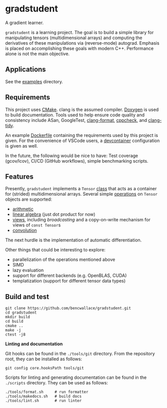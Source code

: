 # gradstudent

A gradient learner.

`gradstudent` is a learning project. The goal is to build a simple library for manipulating tensors (multidimensional arrays)
and computing the derivatives of these manipulations via (reverse-mode) autograd. Emphasis is placed on accomplishing these
goals with modern C++. Performance alone is not the main objective.

## Applications

See the [examples](examples/README.md) directory.

## Requirements

This project uses [CMake](CMakeLists.txt). clang is the assumed compiler. [Doxygen](Doxyfile) is used to build documentation.
Tools used to help ensure code quality and consistency include ASan, GoogleTest, [clang-format](tools/format.sh), [cppcheck](tools/lint.sh), and [clang-tidy](.clang-tidy).

An example [Dockerfile](./Dockerfile) containing the requirements used by this project is given. For the convenience
of VSCode users, a [devcontainer](./.devcontainer.json) configuration is given as well.

In the future, the following would be nice to have: Test coverage (gcov/lcov), CI/CD (GitHub workflows), simple benchmarking scripts.

## Features

Presently, `gradstudent` implements a `Tensor` [class](src/include/tensor.h) that acts as a container for (strided) multidimensional arrays.
Several simple [operations](src/include/ops.h) on `Tensor` objects are supported:

* [arithmetic](src/ops/arithmetic.cpp)
* [linear algebra](src/ops/linalg.cpp) (just dot product for now)
* [views](src/ops/views.cpp), including *broadcasting* and a copy-on-write mechanism for views of `const Tensor`s
* [convolution](src/ops/conv.cpp)

The next hurdle is the implementation of automatic differentiation.

Other things that could be interesting to explore:

* parallelization of the operations mentioned above
* SIMD
* lazy evaluation
* support for different backends (e.g. OpenBLAS, CUDA)
* templatization (support for different tensor data types)

## Build and test

```
git clone https://github.com/bencwallace/gradstudent.git
cd gradstudent
mkdir build
cd build
cmake ..
make -j
ctest -j8
```

**Linting and documentation**

Git hooks can be found in the `./tools/git` directory. From the repository root, they can be installed as follows:

```
git config core.hooksPath tools/git
```

Scripts for linting and generating documentation can be found in the `./scripts` directory. They can be used as follows:

```
./tools/format.sh     # run formatter
./tools/makedocs.sh   # build docs
./tools/lint.sh       # run linter
```
